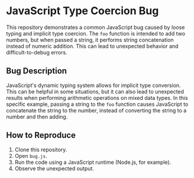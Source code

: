 # JavaScript Type Coercion Bug

This repository demonstrates a common JavaScript bug caused by loose typing and implicit type coercion. The `foo` function is intended to add two numbers, but when passed a string, it performs string concatenation instead of numeric addition. This can lead to unexpected behavior and difficult-to-debug errors.

## Bug Description

JavaScript's dynamic typing system allows for implicit type conversion. This can be helpful in some situations, but it can also lead to unexpected results when performing arithmetic operations on mixed data types. In this specific example, passing a string to the `foo` function causes JavaScript to concatenate the string to the number, instead of converting the string to a number and then adding.

## How to Reproduce

1. Clone this repository.
2. Open `bug.js`.
3. Run the code using a JavaScript runtime (Node.js, for example).
4. Observe the unexpected output.
